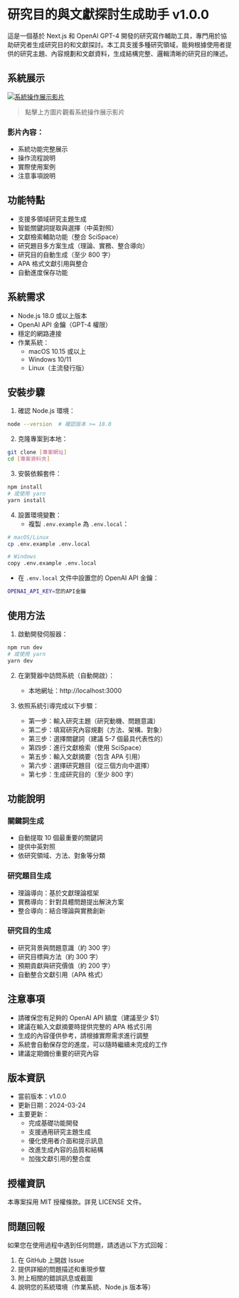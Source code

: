 # 研究目的與文獻探討生成助手 v1.0.0

這是一個基於 Next.js 和 OpenAI GPT-4 開發的研究寫作輔助工具，專門用於協助研究者生成研究目的和文獻探討。本工具支援多種研究領域，能夠根據使用者提供的研究主題、內容規劃和文獻資料，生成結構完整、邏輯清晰的研究目的陳述。

## 系統展示

[![系統操作展示影片](https://img.youtube.com/vi/_mwUa-Rm9Co/0.jpg)](https://youtu.be/_mwUa-Rm9Co)

> 點擊上方圖片觀看系統操作展示影片

### 影片內容：
- 系統功能完整展示
- 操作流程說明
- 實際使用案例
- 注意事項說明

## 功能特點

- 支援多領域研究主題生成
- 智能關鍵詞提取與選擇（中英對照）
- 文獻檢索輔助功能（整合 SciSpace）
- 研究題目多方案生成（理論、實務、整合導向）
- 研究目的自動生成（至少 800 字）
- APA 格式文獻引用與整合
- 自動進度保存功能

## 系統需求

- Node.js 18.0 或以上版本
- OpenAI API 金鑰（GPT-4 權限）
- 穩定的網路連接
- 作業系統：
  - macOS 10.15 或以上
  - Windows 10/11
  - Linux（主流發行版）

## 安裝步驟

1. 確認 Node.js 環境：
```bash
node --version  # 確認版本 >= 18.0
```

2. 克隆專案到本地：
```bash
git clone [專案網址]
cd [專案資料夾]
```

3. 安裝依賴套件：
```bash
npm install
# 或使用 yarn
yarn install
```

4. 設置環境變數：
   - 複製 `.env.example` 為 `.env.local`：
```bash
# macOS/Linux
cp .env.example .env.local

# Windows
copy .env.example .env.local
```
   - 在 `.env.local` 文件中設置您的 OpenAI API 金鑰：
```bash
OPENAI_API_KEY=您的API金鑰
```

## 使用方法

1. 啟動開發伺服器：
```bash
npm run dev
# 或使用 yarn
yarn dev
```

2. 在瀏覽器中訪問系統（自動開啟）：
   - 本地網址：http://localhost:3000

3. 依照系統引導完成以下步驟：
   - 第一步：輸入研究主題（研究動機、問題意識）
   - 第二步：填寫研究內容規劃（方法、架構、對象）
   - 第三步：選擇關鍵詞（建議 5-7 個最具代表性的）
   - 第四步：進行文獻檢索（使用 SciSpace）
   - 第五步：輸入文獻摘要（包含 APA 引用）
   - 第六步：選擇研究題目（從三個方向中選擇）
   - 第七步：生成研究目的（至少 800 字）

## 功能說明

### 關鍵詞生成
- 自動提取 10 個最重要的關鍵詞
- 提供中英對照
- 依研究領域、方法、對象等分類

### 研究題目生成
- 理論導向：基於文獻理論框架
- 實務導向：針對具體問題提出解決方案
- 整合導向：結合理論與實務創新

### 研究目的生成
- 研究背景與問題意識（約 300 字）
- 研究目標與方法（約 300 字）
- 預期貢獻與研究價值（約 200 字）
- 自動整合文獻引用（APA 格式）

## 注意事項

- 請確保您有足夠的 OpenAI API 額度（建議至少 $1）
- 建議在輸入文獻摘要時提供完整的 APA 格式引用
- 生成的內容僅供參考，請根據實際需求進行調整
- 系統會自動保存您的進度，可以隨時繼續未完成的工作
- 建議定期備份重要的研究內容

## 版本資訊

- 當前版本：v1.0.0
- 更新日期：2024-03-24
- 主要更新：
  - 完成基礎功能開發
  - 支援通用研究主題生成
  - 優化使用者介面和提示訊息
  - 改進生成內容的品質和結構
  - 加強文獻引用的整合度

## 授權資訊

本專案採用 MIT 授權條款。詳見 LICENSE 文件。

## 問題回報

如果您在使用過程中遇到任何問題，請透過以下方式回報：
1. 在 GitHub 上開啟 Issue
2. 提供詳細的問題描述和重現步驟
3. 附上相關的錯誤訊息或截圖
4. 說明您的系統環境（作業系統、Node.js 版本等） 